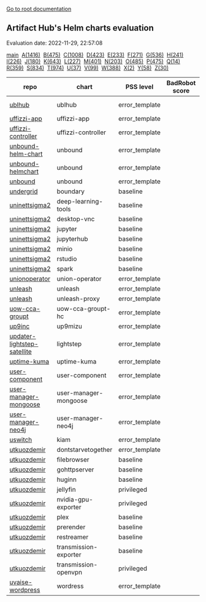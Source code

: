 [Go to root documentation](https://vicenteherrera.com/psa-checker)

## Artifact Hub's Helm charts evaluation

Evaluation date: 2022-11-29, 22:57:08

[main](./charts_levels)&nbsp; [A(1416)](./charts_levels_a)&nbsp; [B(475)](./charts_levels_b)&nbsp; [C(1008)](./charts_levels_c)&nbsp; [D(423)](./charts_levels_d)&nbsp; [E(233)](./charts_levels_e)&nbsp; [F(271)](./charts_levels_f)&nbsp; [G(536)](./charts_levels_g)&nbsp; [H(241)](./charts_levels_h)&nbsp; [I(226)](./charts_levels_i)&nbsp; [J(180)](./charts_levels_j)&nbsp; [K(643)](./charts_levels_k)&nbsp; [L(227)](./charts_levels_l)&nbsp; [M(401)](./charts_levels_m)&nbsp; [N(203)](./charts_levels_n)&nbsp; [O(485)](./charts_levels_o)&nbsp; [P(475)](./charts_levels_p)&nbsp; [Q(14)](./charts_levels_q)&nbsp; [R(359)](./charts_levels_r)&nbsp; [S(834)](./charts_levels_s)&nbsp; [T(974)](./charts_levels_t)&nbsp; [U(37)](./charts_levels_u)&nbsp; [V(99)](./charts_levels_v)&nbsp; [W(388)](./charts_levels_w)&nbsp; [X(2)](./charts_levels_x)&nbsp; [Y(58)](./charts_levels_y)&nbsp; [Z(30)](./charts_levels_z)&nbsp; 

| repo | chart | PSS level | BadRobot score | chart version | app version |
|------|------|------|------|------|------|
| [ublhub](https://gitlab.com/api/v4/projects/40686221/packages/helm/stable) | ublhub | error_template |  | 2.0.0-Beta1 | 2.0.0-Beta1 |
| [uffizzi-app](https://uffizzicloud.github.io/uffizzi_app/) | uffizzi-app | error_template |  | 1.2.0 | 1.0.0 |
| [uffizzi-controller](https://uffizzicloud.github.io/uffizzi_controller/) | uffizzi-controller | error_template |  | 1.0.0 | 0.0.3 |
| [unbound-helm-chart](https://ryantiger658.github.io/unbound-helm-chart/) | unbound | error_template |  | 0.1.3 | 1.13.1 |
| [unbound-helmchart](https://pixelfederation.github.io/unbound/) | unbound | error_template |  | 0.0.6 | 0.0.1 |
| [unbound](https://moritz31.github.io/unbound-helm-chart/) | unbound | error_template |  | 1.15.3 | 1.15.0 |
| [undergrid](https://ugns.github.io/helm-charts) | boundary | baseline |  | 0.1.0 | 0.8.1 |
| [uninettsigma2](https://uninettsigma2.github.io/helm-charts/repos/stable) | deep-learning-tools | baseline |  | 0.8.8 |  |
| [uninettsigma2](https://uninettsigma2.github.io/helm-charts/repos/stable) | desktop-vnc | baseline |  | 1.0.21 |  |
| [uninettsigma2](https://uninettsigma2.github.io/helm-charts/repos/stable) | jupyter | baseline |  | 0.10.20 |  |
| [uninettsigma2](https://uninettsigma2.github.io/helm-charts/repos/stable) | jupyterhub | baseline |  | 0.16.15 |  |
| [uninettsigma2](https://uninettsigma2.github.io/helm-charts/repos/stable) | minio | baseline |  | 0.8.3 |  |
| [uninettsigma2](https://uninettsigma2.github.io/helm-charts/repos/stable) | rstudio | baseline |  | 0.2.21 |  |
| [uninettsigma2](https://uninettsigma2.github.io/helm-charts/repos/stable) | spark | baseline |  | 0.10.21 |  |
| [unionoperator](https://unionai.github.io/unionoperator/) | union-operator | error_template |  | 0.0.34 | v0.0.34 |
| [unleash](https://docs.getunleash.io/helm-charts/) | unleash | error_template |  | 2.7.2 | 4.15.1 |
| [unleash](https://docs.getunleash.io/helm-charts/) | unleash-proxy | error_template |  | 0.1.0 | v0.10.4 |
| [uow-cca-groupt](https://pasanbhanu.github.io/uow-cca-groupt-hc) | uow-cca-groupt-hc | error_template |  | 0.0.1 | 0.0.1 |
| [up9inc](https://static.up9.com/mizu/helm) | up9mizu | error_template |  | 1.5.0 | 29.0.0 |
| [updater-lightstep-satellite](https://updater.github.io/lightstep-satellite-helm-chart) | lightstep | error_template |  | 1.2.2 | 2021-01-26_23-02-36Z |
| [uptime-kuma](https://dirsigler.github.io/uptime-kuma-helm) | uptime-kuma | error_template |  | 2.4.1 | 1.18.0 |
| [user-component](https://raw.githubusercontent.com/ConductionNL/user-component/master/api/helm/) | user-component | error_template |  | 1.2.0 | V2.0 |
| [user-manager-mongoose](https://maximemoreillon.github.io/user-manager-mongoose-helm-chart/) | user-manager-mongoose | error_template |  | 0.1.0 | 1.16.0 |
| [user-manager-neo4j](https://maximemoreillon.github.io/user-manager-neo4j-helm-chart/) | user-manager-neo4j | error_template |  | 0.1.0 | 1.16.0 |
| [uswitch](https://uswitch.github.io/kiam-helm-charts/charts/) | kiam | error_template |  | 6.1.2 | 4 |
| [utkuozdemir](https://utkuozdemir.org/helm-charts) | dontstarvetogether | error_template |  | 1.0.3 | vanilla |
| [utkuozdemir](https://utkuozdemir.org/helm-charts) | filebrowser | baseline |  | 1.0.0 | v2.23.0 |
| [utkuozdemir](https://utkuozdemir.org/helm-charts) | gohttpserver | baseline |  | 0.2.0 | latest |
| [utkuozdemir](https://utkuozdemir.org/helm-charts) | huginn | baseline |  | 2.2.1 | 4d17829cf6b15b004ad3f4be196303dca4944810 |
| [utkuozdemir](https://utkuozdemir.org/helm-charts) | jellyfin | privileged |  | 2.0.0 | 10.7.7 |
| [utkuozdemir](https://utkuozdemir.org/helm-charts) | nvidia-gpu-exporter | privileged |  | 0.3.1 | 0.3.0 |
| [utkuozdemir](https://utkuozdemir.org/helm-charts) | plex | baseline |  | 2.1.1 | 1.25.2 |
| [utkuozdemir](https://utkuozdemir.org/helm-charts) | prerender | baseline |  | 1.1.2 | 6.4.0 |
| [utkuozdemir](https://utkuozdemir.org/helm-charts) | restreamer | baseline |  | 1.1.0 | 0.6.4 |
| [utkuozdemir](https://utkuozdemir.org/helm-charts) | transmission-exporter | baseline |  | 1.1.0 | 0.3.0 |
| [utkuozdemir](https://utkuozdemir.org/helm-charts) | transmission-openvpn | privileged |  | 2.5.0 | 4.0 |
| [uvaise-wordpress](https://uvaise1.github.io/five/) | wordress | error_template |  | 0.2.0 | 1.1.0 |
